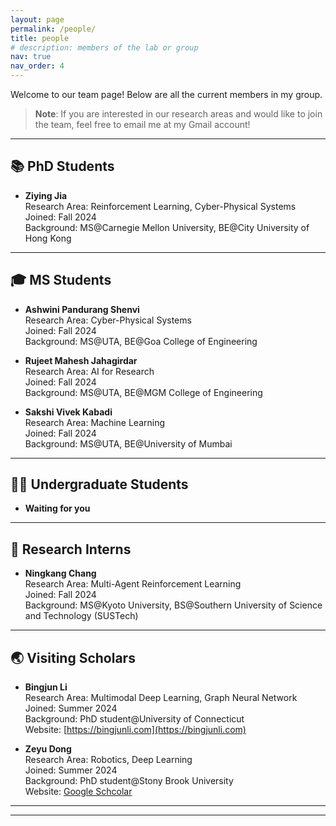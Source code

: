 ```yaml
---
layout: page
permalink: /people/
title: people
# description: members of the lab or group
nav: true
nav_order: 4
---
```


<!-- # Team Members -->

Welcome to our team page! Below are all the current members in my group.

> **Note**: If you are interested in our research areas and would like to join the team, feel free to email me at my Gmail account!

---
<!-- 
## 🧑‍🔬 Principal Investigator (PI)
- **Dr. Sihong He**  
  Research Area: Multi-Agent Reinforcement Learning (MARL), Robust RL, Intelligent Transportation Systems, Smart Logistic, and Robust Optimization  
  Position: Assistant Professor, Department of Computer Science and Engineering, University of Texas at Arlington (UTA)  
  Education: Ph.D. in Computer Science & Engineering, M.S. in Statistics, B.E. in Financial Mathematics
  Website: [https://sihonghe.com](https://sihonghe.com)

--- -->

## 📚 PhD Students

- **Ziying Jia**  
  Research Area: Reinforcement Learning, Cyber-Physical Systems  
  Joined: Fall 2024  
  Background: MS@Carnegie Mellon University, BE@City University of Hong Kong  
  <!-- Webiste: TBD -->


---


## 🎓 MS Students
- **Ashwini Pandurang Shenvi**  
  Research Area: Cyber-Physical Systems  
  Joined: Fall 2024   
  Background: MS@UTA, BE@Goa College of Engineering  

- **Rujeet Mahesh Jahagirdar**  
  Research Area: AI for Research  
  Joined: Fall 2024   
  Background: MS@UTA, BE@MGM College of Engineering  

- **Sakshi Vivek Kabadi**  
  Research Area: Machine Learning  
  Joined: Fall 2024      
  Background: MS@UTA, BE@University of Mumbai

---

## 🧑‍🎓 Undergraduate Students

- **Waiting for you** 

---

## 💼 Research Interns
- **Ningkang Chang**  
  Research Area: Multi-Agent Reinforcement Learning   
  Joined: Fall 2024   
  Background: MS@Kyoto University, BS@Southern University of Science and Technology (SUSTech)   
  <!-- Website: TBD -->

---


## 🌏 Visiting Scholars

- **Bingjun Li**  
  Research Area: Multimodal Deep Learning, Graph Neural Network  
  Joined: Summer 2024   
  Background: PhD student@University of Connecticut  
  Website: [https://bingjunli.com](https://bingjunli.com) <!-- Replace with actual URL -->

- **Zeyu Dong**  
  Research Area: Robotics, Deep Learning  
  Joined: Summer 2024   
  Background: PhD student@Stony Brook University   
  Website: [Google Schcolar](https://scholar.google.com/citations?user=DBn9rPcAAAAJ&hl=en) <!-- Replace with actual URL -->

---

<!-- ## 🎓 Alumni
- **Lihan Feng**  
  Position: Research Intern   
  Research Area: LLM for Research   
  Period: Summer 2024  
  Background: BS@NYU-Shanghai  

- **Kaiheng Yao**  
  Position: Research Intern   
  Research Area: Reinforcement Learning    
  Period: Summer 2024  
  Background: MS@UChicago, BS@Southern University of Science and Technology

- **Welin Fu**  
  Position: Research Intern  
  Research Area: Reinforcement Learning for Finance   
  Period: Summer 2024  
  Background: ME&BS@University of Toronto   -->


---

